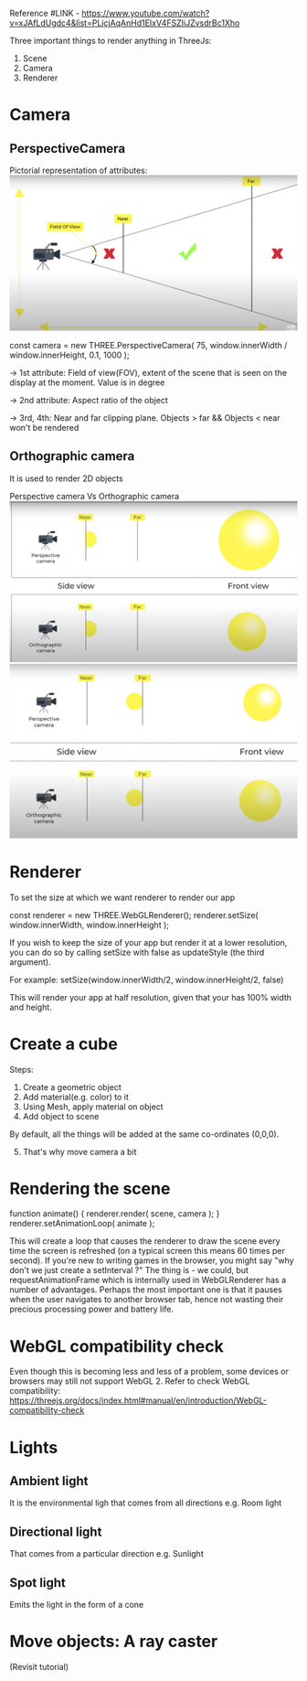 Reference #LINK - https://www.youtube.com/watch?v=xJAfLdUgdc4&list=PLjcjAqAnHd1EIxV4FSZIiJZvsdrBc1Xho

Three important things to render anything in ThreeJs:
1. Scene
2. Camera
3. Renderer

# Camera

## PerspectiveCamera

Pictorial representation of attributes:
![plot](./public/study/perspectiveCamera.png)

const camera = new THREE.PerspectiveCamera( 75, window.innerWidth / window.innerHeight, 0.1, 1000 );

-> 1st attribute: Field of view(FOV), extent of the scene that is seen on the display at the moment. Value is in degree

-> 2nd attribute: Aspect ratio of the object

-> 3rd, 4th: Near and far clipping plane. Objects > far && Objects < near won't be rendered

## Orthographic camera

It is used to render 2D objects

Perspective camera Vs Orthographic camera
![plot](./public/study/orthoVsPersp1.png)
![plot](./public/study/orthoVsPersp2.png)

# Renderer

To set the size at which we want renderer to render our app

const renderer = new THREE.WebGLRenderer();
renderer.setSize( window.innerWidth, window.innerHeight );

If you wish to keep the size of your app but render it at a lower resolution, you can do so by calling setSize with false as updateStyle (the third argument).

For example:
setSize(window.innerWidth/2, window.innerHeight/2, false)

This will render your app at half resolution, given that your <canvas> has 100% width and height.

# Create a cube

Steps:
1. Create a geometric object
2. Add material(e.g. color) to it
3. Using Mesh, apply material on object
4. Add object to scene

By default, all the things will be added at the same co-ordinates (0,0,0).

5. That's why move camera a bit

# Rendering the scene

function animate() {
	renderer.render( scene, camera );
}
renderer.setAnimationLoop( animate );

This will create a loop that causes the renderer to draw the scene every time the screen is refreshed (on a typical screen this means 60 times per second). If you're new to writing games in the browser, you might say "why don't we just create a setInterval ?" The thing is - we could, but requestAnimationFrame which is internally used in WebGLRenderer has a number of advantages. Perhaps the most important one is that it pauses when the user navigates to another browser tab, hence not wasting their precious processing power and battery life.

# WebGL compatibility check
Even though this is becoming less and less of a problem, some devices or browsers may still not support WebGL 2.
Refer to check WebGL compatibility: https://threejs.org/docs/index.html#manual/en/introduction/WebGL-compatibility-check

# Lights

## Ambient light
It is the environmental ligh that comes from all directions
e.g. Room light

## Directional light
That comes from a particular direction
e.g. Sunlight

## Spot light
Emits the light in the form of a cone

# Move objects: A ray caster
(Revisit tutorial)